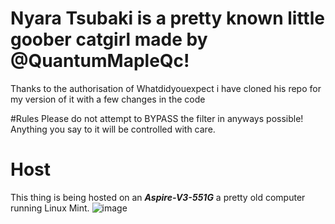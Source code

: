 # Nyara Tsubaki is a pretty known little goober catgirl made by @QuantumMapleQc! 
Thanks to the authorisation of Whatdidyouexpect i have cloned his repo for my version of it with a few changes in the code

#Rules 
Please do not attempt to BYPASS the filter in anyways possible!
Anything you say to it will be controlled with care.

# Host 
This thing is being hosted on an ***Aspire-V3-551G*** a pretty old computer running Linux Mint. 
![image](https://github.com/user-attachments/assets/b03d40e0-2200-46bd-a39c-956844bc188b)
